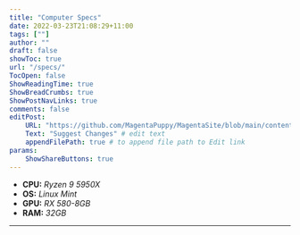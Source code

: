 ```yaml
---
title: "Computer Specs"
date: 2022-03-23T21:08:29+11:00
tags: [""]
author: ""
draft: false
showToc: true
url: "/specs/"
TocOpen: false
ShowReadingTime: true
ShowBreadCrumbs: true
ShowPostNavLinks: true
comments: false
editPost:
    URL: "https://github.com/MagentaPuppy/MagentaSite/blob/main/content"
    Text: "Suggest Changes" # edit text
    appendFilePath: true # to append file path to Edit link
params:
    ShowShareButtons: true
---
```


- **CPU:** *Ryzen 9 5950X*
- **OS:** *Linux Mint*
- **GPU:** *RX 580-8GB*
- **RAM:** *32GB*

---
